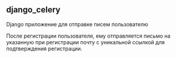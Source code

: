 ## django_celery

Django приложение для отправке писем пользователю

  После регистрации пользователя, ему отправляется письмо на указанную при регистрации почту с уникальной ссылкой для подтверждения регистрации.
